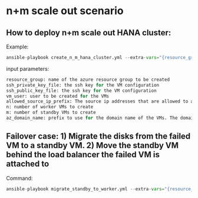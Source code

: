 # n+m scale out scenario

## How to deploy n+m scale out HANA cluster:

Example:
```python
ansible-playbook create_n_m_hana_cluster.yml --extra-vars="{resource_group: "resourcegroupname", ssh_private_key_file: "/tmp/sshkey", ssh_public_key_file: "/tmp/sshkey.pub", vm_user: "azureuser", allowed_source_ip_prefix: "X.X.X.X/24", n: 2, m:0, az_domain_name: "mydomain"}"
```
input parameters:
```python
resource_group: name of the azure resource group to be created
ssh_private_key_file: the ssh key for the VM configuration
ssh_public_key_file: the ssh key for the VM configuration
vm_user: user to be created for the VMs
allowed_source_ip_prefix: The source ip addresses that are allowed to access (Access Control List)
n: number of worker VMs to create
m: number of standby VMs to create
az_domain_name: prefix to use for the domain name of the VMs. The domain name can not have upper case or special characters except '-'
```

## Failover case: 1) Migrate the disks from the failed VM to a standby VM. 2) Move the standby VM behind the load balancer the failed VM is attached to
Command:
```python
ansible-playbook migrate_standby_to_worker.yml --extra-vars="{resource_group: "resource_group", migrate_to_vm: "name-standby-vm", decommission_vm: "name-failed-hana-vm" }"
```
